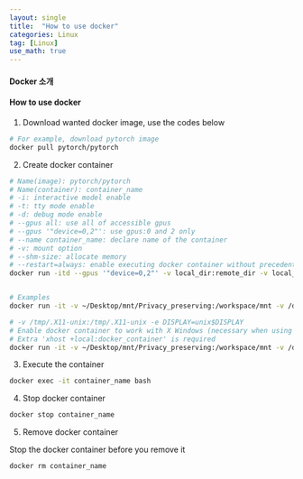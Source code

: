 ```yaml
---
layout: single
title:  "How to use docker"
categories: Linux
tag: [Linux]
use_math: true
---
```


#### Docker 소개

#### How to use docker

1. Download wanted docker image, use the codes below

```bash
# For example, download pytorch image
docker pull pytorch/pytorch
```

2. Create docker container

```bash
# Name(image): pytorch/pytorch
# Name(container): container_name
# -i: interactive model enable
# -t: tty mode enable
# -d: debug mode enable
# --gpus all: use all of accessible gpus
# --gpus '"device=0,2"': use gpus:0 and 2 only
# --name container_name: declare name of the container
# -v: mount option
# --shm-size: allocate memory
# --restart=always: enable executing docker container without precedent 'docker start'
docker run -itd --gpus '"device=0,2"' -v local_dir:remote_dir -v local_dir2:remote_dir2 --shm-size 20G --name container_name --restart=always pytorch/pytorch


# Examples
docker run -it -v ~/Desktop/mnt/Privacy_preserving:/workspace/mnt -v /data/DDE:/workspace/local --shm-size 20G --gpus all --name ych --restart=always pytorch/pytorch

# -v /tmp/.X11-unix:/tmp/.X11-unix -e DISPLAY=unix$DISPLAY
# Enable docker container to work with X Windows (necessary when using COLMAP in docker container)
# Extra 'xhost +local:docker_container' is required
docker run -it -v ~/Desktop/mnt/Privacy_preserving:/workspace/mnt -v /data/DDE:/workspace/local -v /tmp/.X11-unix:/tmp/.X11-unix -e DISPLAY=unix$DISPLAY --shm-size 20G --gpus all --name ych --restart=always cksgurdbs/ych_colmap2
```

3. Execute the container

```bash
docker exec -it container_name bash
```

4. Stop docker container

```bash
docker stop container_name
```

5. Remove docker container

Stop the docker container before you remove it

```bash
docker rm container_name
```